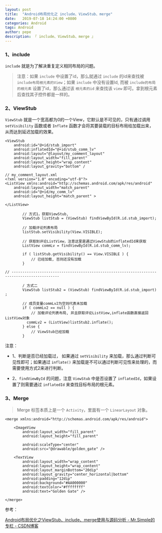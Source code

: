 ```yaml
---
layout: post
title:  "Android布局优化之 include、ViewStub、merge"
date:   2019-07-18 14:24:00 +0800
categories: Android
tags: Android
author: pepe
description: 『 include、ViewStub、merge 』
---
```


### **1、include**

`include` 就是为了解决重复定义相同布局的问题。

> 注意：如果 `include` 中设置了id，那么就通过 `include` 的id来查找被 `include布局根元素的View`；如果 `include` 中没有设置Id, 而被 `include的布局的根元素` 设置了id，那么通过该 `根元素的id` 来查找该 `view` 即可。拿到根元素后查找其子控件都是一样的。

### **2、ViewStub**

`ViewStub` 就是一个宽高都为0的一个View，它默认是不可见的，只有通过调用 `setVisibility` 函数或者 `Inflate` 函数才会将其要装载的目标布局给加载出来，从而达到延迟加载的效果。

```
<ViewStub  
    android:id="@+id/stub_import"  
    android:inflatedId="@+id/stub_comm_lv"  
    android:layout="@layout/my_comment_layout"  
    android:layout_width="fill_parent"  
    android:layout_height="wrap_content"  
    android:layout_gravity="bottom" /  
    
// my_comment_layout.xml
<?xml version="1.0" encoding="utf-8"?>  
<ListView xmlns:android="http://schemas.android.com/apk/res/android"  
    android:layout_width="match_parent"  
    android:id="@+id/my_comm_lv"  
    android:layout_height="match_parent" >  

</ListView>  

        // 方式1，获取ViewStub,  
        ViewStub listStub = (ViewStub) findViewById(R.id.stub_import);  
        
        // 加载评论列表布局  
        listStub.setVisibility(View.VISIBLE);  
        
        // 获取到评论ListView，注意这里是通过ViewStub的inflatedId来获取  
        ListView commLv = findViewById(R.id.stub_comm_lv);  
        
        if ( listStub.getVisibility() == View.VISIBLE ) {  
            // 已经加载, 否则还没有加载  
        }  

// --------------------------------------------------------------------------------------------       
        
        / 方式二  
        ViewStub listStub2 = (ViewStub) findViewById(R.id.stub_import) ; 
        
        // 成员变量commLv2为空则代表未加载  
        if ( commLv2 == null ) {  
            // 加载评论列表布局, 并且获取评论ListView,inflate函数直接返回ListView对象  
          commLv2 = (ListView)listStub2.inflate();  
        } else {  
            // ViewStub已经加载  
        }  
```
注意：

* 1、判断是否已经加载过， 如果通过 `setVisibility` 来加载，那么通过判断可见性即可；如果通过 `inflate()` 来加载是不可以通过判断可见性来处理的，而需要使用方式2来进行判断。

* 2、`findViewById` 的问题，注意 `ViewStub` 中是否设置了 `inflatedId`，如果设置了则需要通过 `inflatedId` 来查找目标布局的根元素。

### **3、Merge**

> Merge 标签本质上是一个 `Activity`，里面有一个 `LinearLayout` 对象。

```
<merge xmlns:android="http://schemas.android.com/apk/res/android">  

    <ImageView    
        android:layout_width="fill_parent"   
        android:layout_height="fill_parent"   

        android:scaleType="center"  
        android:src="@drawable/golden_gate" />  

    <TextView  
        android:layout_width="wrap_content"   
        android:layout_height="wrap_content"   
        android:layout_marginBottom="20dip"  
        android:layout_gravity="center_horizontal|bottom"  
        android:padding="12dip"  
        android:background="#AA000000"  
        android:textColor="#ffffffff"  
        android:text="Golden Gate" />  

</merge> 
```

参考：

[Android布局优化之ViewStub、include、merge使用与源码分析 - Mr.Simple的专栏 - CSDN博客](https://blog.csdn.net/bboyfeiyu/article/details/45869393)














